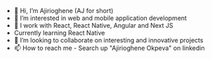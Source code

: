 - 👋 Hi, I’m Ajirioghene (AJ for short)
- 👀 I’m interested in web and mobile application development
- 🌱 I work with React, React Native, Angular and Next JS
- Currently learning React Native
- 💞️ I’m looking to collaborate on interesting and innovative projects
- 📫 How to reach me - Search up "Ajirioghene Okpeva" on linkedin

<!---
blackgram/blackgram is a ✨ special ✨ repository because its `README.md` (this file) appears on your GitHub profile.
You can click the Preview link to take a look at your changes.
--->
